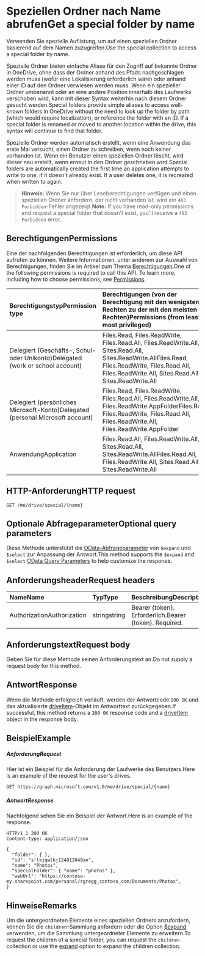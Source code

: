 # <a name="get-a-special-folder-by-name"></a><span data-ttu-id="d030c-101">Speziellen Ordner nach Name abrufen</span><span class="sxs-lookup"><span data-stu-id="d030c-101">Get a special folder by name</span></span>

<span data-ttu-id="d030c-102">Verwenden Sie spezielle Auflistung, um auf einen speziellen Ordner basierend auf dem Namen zuzugreifen.</span><span class="sxs-lookup"><span data-stu-id="d030c-102">Use the special collection to access a special folder by name.</span></span>

<span data-ttu-id="d030c-p101">Spezielle Ordner bieten einfache Aliase für den Zugriff auf bekannte Ordner in OneDrive, ohne dass der Ordner anhand des Pfads nachgeschlagen werden muss (wofür eine Lokalisierung erforderlich wäre) oder anhand einer ID auf den Ordner verwiesen werden muss. Wenn ein spezieller Ordner umbenannt oder an eine andere Position innerhalb des Laufwerks verschoben wird, kann mit dieser Syntax weiterhin nach diesem Ordner gesucht werden.</span><span class="sxs-lookup"><span data-stu-id="d030c-p101">Special folders provide simple aliases to access well-known folders in OneDrive without the need to look up the folder by path (which would require localization), or reference the folder with an ID. If a special folder is renamed or moved to another location within the drive, this syntax will continue to find that folder.</span></span>

<span data-ttu-id="d030c-p102">Spezielle Ordner werden automatisch erstellt, wenn eine Anwendung das erste Mal versucht, einen Ordner zu schreiben, wenn noch keiner vorhanden ist. Wenn ein Benutzer einen speziellen Ordner löscht, wird dieser neu erstellt, wenn erneut in den Ordner geschrieben wird.</span><span class="sxs-lookup"><span data-stu-id="d030c-p102">Special folders are automatically created the first time an application attempts to write to one, if it doesn't already exist. If a user deletes one, it is recreated when written to again.</span></span>

><span data-ttu-id="d030c-107">**Hinweis:**  Wenn Sie nur über Leseberechtigungen verfügen und einen speziellen Ordner anfordern, der nicht vorhanden ist, wird ein `403 Forbidden`-Fehler angezeigt.</span><span class="sxs-lookup"><span data-stu-id="d030c-107">**Note:**  If you have read-only permissions and request a special folder that doesn't exist, you'll receive a `403 Forbidden` error.</span></span>

## <a name="permissions"></a><span data-ttu-id="d030c-108">Berechtigungen</span><span class="sxs-lookup"><span data-stu-id="d030c-108">Permissions</span></span>

<span data-ttu-id="d030c-p103">Eine der nachfolgenden Berechtigungen ist erforderlich, um diese API aufrufen zu können. Weitere Informationen, unter anderem zur Auswahl von Berechtigungen, finden Sie im Artikel zum Thema [Berechtigungen](../../../concepts/permissions_reference.md).</span><span class="sxs-lookup"><span data-stu-id="d030c-p103">One of the following permissions is required to call this API. To learn more, including how to choose permissions, see [Permissions](../../../concepts/permissions_reference.md).</span></span>

|<span data-ttu-id="d030c-111">Berechtigungstyp</span><span class="sxs-lookup"><span data-stu-id="d030c-111">Permission type</span></span>                        | <span data-ttu-id="d030c-112">Berechtigungen (von der Berechtigung mit den wenigsten Rechten zu der mit den meisten Rechten)</span><span class="sxs-lookup"><span data-stu-id="d030c-112">Permissions (from least to most privileged)</span></span>                                                           |
|:--------------------------------------|:------------------------------------------------------------------------------------------------------|
|<span data-ttu-id="d030c-113">Delegiert (Geschäfts-, Schul- oder Unikonto)</span><span class="sxs-lookup"><span data-stu-id="d030c-113">Delegated (work or school account)</span></span>     | <span data-ttu-id="d030c-114">Files.Read, Files.ReadWrite, Files.Read.All, Files.ReadWrite.All, Sites.Read.All, Sites.ReadWrite.All</span><span class="sxs-lookup"><span data-stu-id="d030c-114">Files.Read, Files.ReadWrite, Files.Read.All, Files.ReadWrite.All, Sites.Read.All, Sites.ReadWrite.All</span></span> |
|<span data-ttu-id="d030c-115">Delegiert (persönliches Microsoft-Konto)</span><span class="sxs-lookup"><span data-stu-id="d030c-115">Delegated (personal Microsoft account)</span></span> | <span data-ttu-id="d030c-116">Files.Read, Files.ReadWrite, Files.Read.All, Files.ReadWrite.All, Files.ReadWrite.AppFolder</span><span class="sxs-lookup"><span data-stu-id="d030c-116">Files.Read, Files.ReadWrite, Files.Read.All, Files.ReadWrite.All, Files.ReadWrite.AppFolder</span></span>           |
|<span data-ttu-id="d030c-117">Anwendung</span><span class="sxs-lookup"><span data-stu-id="d030c-117">Application</span></span>                            | <span data-ttu-id="d030c-118">Files.Read.All, Files.ReadWrite.All, Sites.Read.All, Sites.ReadWrite.All</span><span class="sxs-lookup"><span data-stu-id="d030c-118">Files.Read.All, Files.ReadWrite.All, Sites.Read.All, Sites.ReadWrite.All</span></span>                              |

## <a name="http-request"></a><span data-ttu-id="d030c-119">HTTP-Anforderung</span><span class="sxs-lookup"><span data-stu-id="d030c-119">HTTP request</span></span>

<!-- { "blockType": "ignored" } -->
```http
GET /me/drive/special/{name}
```
## <a name="optional-query-parameters"></a><span data-ttu-id="d030c-120">Optionale Abfrageparameter</span><span class="sxs-lookup"><span data-stu-id="d030c-120">Optional query parameters</span></span>

<span data-ttu-id="d030c-121">Diese Methode unterstützt die [OData-Abfrageparameter](../../../concepts/query_parameters.md) von  `$expand` und `$select` zur Anpassung der Antwort.</span><span class="sxs-lookup"><span data-stu-id="d030c-121">This method supports the `$expand` and `$select` [OData Query Parameters](../../../concepts/query_parameters.md) to help customize the response.</span></span>

## <a name="request-headers"></a><span data-ttu-id="d030c-122">Anforderungsheader</span><span class="sxs-lookup"><span data-stu-id="d030c-122">Request headers</span></span>

| <span data-ttu-id="d030c-123">Name</span><span class="sxs-lookup"><span data-stu-id="d030c-123">Name</span></span>          | <span data-ttu-id="d030c-124">Typ</span><span class="sxs-lookup"><span data-stu-id="d030c-124">Type</span></span>   | <span data-ttu-id="d030c-125">Beschreibung</span><span class="sxs-lookup"><span data-stu-id="d030c-125">Description</span></span>               |
|:--------------|:-------|:--------------------------|
| <span data-ttu-id="d030c-126">Authorization</span><span class="sxs-lookup"><span data-stu-id="d030c-126">Authorization</span></span> | <span data-ttu-id="d030c-127">string</span><span class="sxs-lookup"><span data-stu-id="d030c-127">string</span></span> | <span data-ttu-id="d030c-p104">Bearer {token}. Erforderlich.</span><span class="sxs-lookup"><span data-stu-id="d030c-p104">Bearer {token}. Required.</span></span> |

## <a name="request-body"></a><span data-ttu-id="d030c-130">Anforderungstext</span><span class="sxs-lookup"><span data-stu-id="d030c-130">Request body</span></span>

<span data-ttu-id="d030c-131">Geben Sie für diese Methode keinen Anforderungstext an.</span><span class="sxs-lookup"><span data-stu-id="d030c-131">Do not supply a request body for this method.</span></span>

## <a name="response"></a><span data-ttu-id="d030c-132">Antwort</span><span class="sxs-lookup"><span data-stu-id="d030c-132">Response</span></span>

<span data-ttu-id="d030c-133">Wenn die Methode erfolgreich verläuft, werden der Antwortcode `200 OK` und das aktualisierte [driveItem](../resources/driveitem.md)-Objekt im Antworttext zurückgegeben.</span><span class="sxs-lookup"><span data-stu-id="d030c-133">If successful, this method returns a `200 OK` response code and a [driveItem](../resources/driveitem.md) object in the response body.</span></span>

## <a name="example"></a><span data-ttu-id="d030c-134">Beispiel</span><span class="sxs-lookup"><span data-stu-id="d030c-134">Example</span></span>

##### <a name="request"></a><span data-ttu-id="d030c-135">Anforderung</span><span class="sxs-lookup"><span data-stu-id="d030c-135">Request</span></span>

<span data-ttu-id="d030c-136">Hier ist ein Beispiel für die Anforderung der Laufwerke des Benutzers.</span><span class="sxs-lookup"><span data-stu-id="d030c-136">Here is an example of the request for the user's drives.</span></span>

<!-- {
  "blockType": "request",
  "name": "get_drive_special"
}-->
```http
GET https://graph.microsoft.com/v1.0/me/drive/special/{name}
```

##### <a name="response"></a><span data-ttu-id="d030c-137">Antwort</span><span class="sxs-lookup"><span data-stu-id="d030c-137">Response</span></span>
<span data-ttu-id="d030c-138">Nachfolgend sehen Sie ein Beispiel der Antwort.</span><span class="sxs-lookup"><span data-stu-id="d030c-138">Here is an example of the response.</span></span>
<!-- {
  "blockType": "response",
  "truncated": true,
  "@odata.type": "microsoft.graph.driveItem"
} -->
```http
HTTP/1.1 200 OK
Content-type: application/json

{
  "folder": { },
  "id": "s!lkjqwlkj124912049an",
  "name": "Photos",
  "specialFolder": { "name": "photos" },
  "webUrl": "https://contoso-my.sharepoint.com/personal/rgregg_contoso_com/Documents/Photos",
}
```

## <a name="remarks"></a><span data-ttu-id="d030c-139">Hinweise</span><span class="sxs-lookup"><span data-stu-id="d030c-139">Remarks</span></span>

<span data-ttu-id="d030c-140">Um die untergeordneten Elemente eines speziellen Ordners anzufordern, können Sie die `children`-Sammlung anfordern oder die Option [$expand](../../../concepts/query_parameters.md) verwenden, um die Sammlung untergeordneter Elemente zu erweitern.</span><span class="sxs-lookup"><span data-stu-id="d030c-140">To request the children of a special folder, you can request the `children` collection or use the [expand](../../../concepts/query_parameters.md) option to expand the children collection.</span></span>


<!-- {
  "type": "#page.annotation",
  "description": "List drives",
  "keywords": "",
  "section": "documentation",
  "tocPath": "OneDrive/Drive/Get special folder"
}-->
